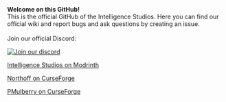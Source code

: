 <!DOCTYPE html>
<html lang="de">
  <head>
    <meta charset="utf-8">
    <meta name="viewport" content="width=device-width, initial-scale=1.0">
  </head>
  <body>
    <strong>Welcome on this GitHub!</strong>
    <br>This is the official GitHub of the Intelligence Studios. Here you can find our official wiki and report bugs and ask questions by creating an issue.
    <br>
    <br>Join our official Discord:
    <a href="https://discord.gg/PnZ79mGx27">
      <p style=“text-align: center“><img src="https://cdn.modrinth.com/data/cached_images/064f867a3346ce3213081694903722b7c582bee1.png" alt="Join our discord"></p>
    </a>
    <a href="https://modrinth.com/organization/intelligence-studios">
      <p>Intelligence Studios on Modrinth</p>
    </a>
    <a href="https://www.curseforge.com/members/northoff/projects">
      <p>Northoff on CurseForge</p>
    </a>
    <a href="https://www.curseforge.com/members/pmulberry/projects">
      <p>PMulberry on CurseForge</p>
    </a>
  </body>
</html>
